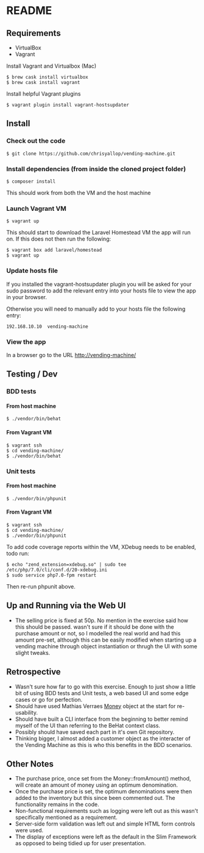 # README

## Requirements

- VirtualBox
- Vagrant

Install Vagrant and Virtualbox (Mac)

    $ brew cask install virtualbox
    $ brew cask install vagrant

Install helpful Vagrant plugins

    $ vagrant plugin install vagrant-hostsupdater

## Install

### Check out the code

    $ git clone https://github.com/chrisyallop/vending-machine.git

### Install dependencies (from inside the cloned project folder)

    $ composer install

This should work from both the VM and the host machine

### Launch Vagrant VM

    $ vagrant up

This should start to download the Laravel Homestead VM the app will run on. If this does not then run the following:

    $ vagrant box add laravel/homestead
    $ vagrant up

### Update hosts file

If you installed the vagrant-hostsupdater plugin you will be asked for your sudo password to add the relevant entry into your hosts file to view the app in your browser.

Otherwise you will need to manually add to your hosts file the following entry:

    192.168.10.10  vending-machine

### View the app

In a browser go to the URL [http://vending-machine/](http://vending-machine/)

## Testing / Dev

### BDD tests

#### From host machine

    $ ./vendor/bin/behat

#### From Vagrant VM

    $ vagrant ssh
    $ cd vending-machine/
    $ ./vendor/bin/behat

### Unit tests

#### From host machine

    $ ./vendor/bin/phpunit

#### From Vagrant VM

    $ vagrant ssh
    $ cd vending-machine/
    $ ./vendor/bin/phpunit

To add code coverage reports within the VM, XDebug needs to be enabled, todo run:

    $ echo "zend_extension=xdebug.so" | sudo tee /etc/php/7.0/cli/conf.d/20-xdebug.ini
    $ sudo service php7.0-fpm restart

Then re-run phpunit above.

## Up and Running via the Web UI

- The selling price is fixed at 50p. No mention in the exercise said how this should be passed. wasn't sure if it should be done with the purchase amount or not, so I modelled the real world and had this amount pre-set, although this can be easily modified when starting up a vending machine through object instantiation or thrugh the UI with some slight tweaks.

## Retrospective

- Wasn't sure how far to go with this exercise. Enough to just show a little bit of using BDD tests and Unit tests, a web based UI and some edge cases or go for perfection.
- Should have used Mathias Verraes [Money](https://github.com/moneyphp/money) object at the start for re-usability.
- Should have built a CLI interface from the beginning to better remind myself of the UI than referring to the BeHat context class.
- Possibly should have saved each part in it's own Git repository.
- Thinking bigger, I almost added a customer object as the interacter of the Vending Machine as this is who this benefits in the BDD scenarios.

## Other Notes

- The purchase price, once set from the Money::fromAmount() method, will create an amount of money using an optimum denomination.
- Once the purchase price is set, the optimum denominations were then added to the inventory but this since been commented out. The functionality remains in the code.
- Non-functional requirements such as logging were left out as this wasn't specifically mentioned as a requirement.
- Server-side form validation was left out and simple HTML form controls were used.
- The display of exceptions were left as the default in the Slim Framework as opposed to being tidied up for user presentation.
